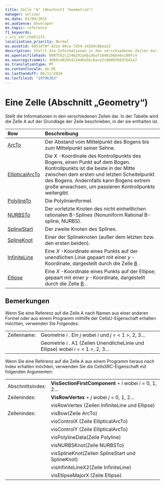 ```yaml
---
title: Zelle "A" (Abschnitt "Geometrie")
manager: soliver
ms.date: 03/09/2015
ms.audience: Developer
ms.topic: reference
f1_keywords:
- vis_sdr.chm51215
localization_priority: Normal
ms.assetid: 6853df0f-d22e-89ca-7d34-342b9c0bea23
description: Stellt die Informationen in den verschiedenen Zeilen dar. In der Tabelle wird die Zelle A auf der Grundlage der Zeile beschrieben, in der sie enthalten ist.
ms.openlocfilehash: b907552c2346292a6b14baf16481b6b40cc80fc4
ms.sourcegitcommit: 9d60cd82b5413446e5bc8ace2cd689f683fb41a7
ms.translationtype: MT
ms.contentlocale: de-DE
ms.lasthandoff: 06/11/2018
ms.locfileid: "19796363"
---
```

# <a name="a-cell-geometry-section"></a>Eine Zelle (Abschnitt „Geometry“)

Stellt die Informationen in den verschiedenen Zeilen dar. In der Tabelle wird die Zelle A auf der Grundlage der Zeile beschrieben, in der sie enthalten ist.
  
|**Row**|**Beschreibung**|
|:-----|:-----|
|[ArcTo](arcto-row-geometry-section.md) <br/> | Der Abstand vom Mittelpunkt des Bogens bis zum Mittelpunkt seiner Sehne.  <br/> |
|[EllipticalArcTo](ellipticalarcto-row-geometry-section.md) <br/> | Die *X* -Koordinate des Kontrollpunkts des Bogens, einen Punkt auf dem Bogen. Kontrollpunkts ist die beste in der Mitte zwischen dem ersten und letzten Scheitelpunkt des Bogens. Andernfalls kann Bogens extrem große anwachsen, um passieren Kontrollpunkts weitergibt.  <br/> |
|[PolylineTo](polylineto-row-geometry-section.md) <br/> | Die Polylinienformel.  <br/> |
|[NURBSTo](nurbsto-row-geometry-section.md) <br/> | Der vorletzte Knoten des nicht einheitlichen rationalen B-Splines (Nonuniform Rational B-spline, NURBS).  <br/> |
|[SplineStart](splinestart-row-geometry-section.md) <br/> | Der zweite Knoten des Splines.  <br/> |
|[SplineKnot](splineknot-row-geometry-section.md) <br/> | Einer der Splineknoten (außer dem letzten bzw. den ersten beiden).  <br/> |
|[InfiniteLine](infiniteline-row-geometry-section.md) <br/> | Eine *X* -Koordinate eines Punkts auf der unendlichen Linie gepaart mit einer *y* -Koordinate, dargestellt durch die Zelle [B](b-cell-geometry-section.md) .  <br/> |
|[Ellipse](ellipse-row-geometry-section.md) <br/> | Eine *X* -Koordinate eines Punkts auf der Ellipse; gepaart mit einer *y* -Koordinate, dargestellt durch die Zelle [B](b-cell-geometry-section.md) .  <br/> |
   
## <a name="remarks"></a>Bemerkungen

Wenn Sie eine Referenz auf die Zelle A nach Namen aus einer anderen Formel oder aus einem Programm mithilfe der CellsU-Eigenschaft erhalten möchten, verwenden Sie Folgendes: 
  
|||
|:-----|:-----|
| Zellenname:  <br/> | Geometrie *i* . Ein *j* wobei *i* und *j* = < 1 >, 2, 3...  <br/> |
|| Geometrie *i* . A1 (Zeilen UnendlicheLinie und Ellipse) wobei *i* = < 1 >, 2, 3...  <br/> |
   
Wenn Sie eine Referenz auf die Zelle A aus einem Programm heraus nach Index erhalten möchten, verwenden Sie die CellsSRC-Eigenschaft mit folgenden Argumenten: 
  
|||
|:-----|:-----|
| Abschnittsindex:  <br/> |**VisSectionFirstComponent** +  *i* wobei *i* = 0, 1, 2...  <br/> |
| Zeilenindex:  <br/> |**VisRowVertex** +  *j* wobei *j* = 0, 1, 2...  <br/> |
||visRowVertex (Zeilen InfiniteLine und Ellipse)  <br/> |
| Zellenindex:  <br/> |visBow(Zeile ArcTo)  <br/> |
||visControlX (Zeile EllipticalArcTo)  <br/> |
||visControlY (Zeile EllipticalArcTo)  <br/> |
||visPolylineData(Zeile Polyline)  <br/> |
||visNURBSKnot(Zeile NURBSTo)  <br/> |
||visSplineKnot(Zeilen SplineStart und SplineKnot)  <br/> |
||visInfiniteLineX2(Zeile InfiniteLine)  <br/> |
||visEllipseMajorX (Zeile Ellipse)  <br/> |
   

